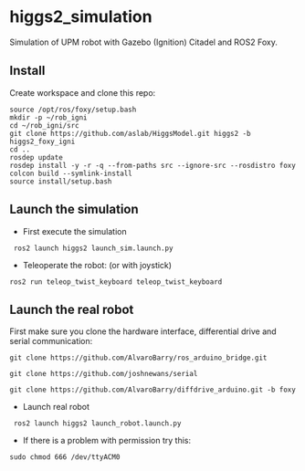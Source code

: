 # higgs2_simulation
Simulation of UPM robot with Gazebo (Ignition) Citadel and ROS2 Foxy.

## Install
Create workspace and clone this repo:

```
source /opt/ros/foxy/setup.bash
mkdir -p ~/rob_igni
cd ~/rob_igni/src
git clone https://github.com/aslab/HiggsModel.git higgs2 -b higgs2_foxy_igni
cd ..
rosdep update
rosdep install -y -r -q --from-paths src --ignore-src --rosdistro foxy 
colcon build --symlink-install
source install/setup.bash
```

## Launch the simulation
* First execute the simulation
```
 ros2 launch higgs2 launch_sim.launch.py  
```

* Teleoperate the robot: (or with joystick)
```
ros2 run teleop_twist_keyboard teleop_twist_keyboard
```
## Launch the real robot
First make sure you clone the hardware interface, differential drive  and serial communication:
```
git clone https://github.com/AlvaroBarry/ros_arduino_bridge.git

git clone https://github.com/joshnewans/serial

git clone https://github.com/AlvaroBarry/diffdrive_arduino.git -b foxy
```

* Launch real robot

```
 ros2 launch higgs2 launch_robot.launch.py  
```
* If there is a problem with permission try this:

```
sudo chmod 666 /dev/ttyACM0
```